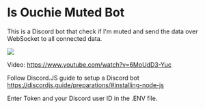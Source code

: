 # Is Ouchie Muted Bot
This is a Discord bot that check if I'm muted and send the data over WebSocket to all connected data.

![](https://gfycat.com/IcyRareGavial.gif)

Video: https://www.youtube.com/watch?v=6MoUdD3-Yuc

Follow Discord.JS guide to setup a Discord bot
https://discordjs.guide/preparations/#installing-node-js

Enter Token and your Discord user ID in the .ENV file.
